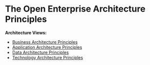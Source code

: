 # The Open Enterprise Architecture Principles

**Architecture Views:**
* [Business Architecture Principles](https://github.com/hisham-elbreky/open-architecture-principles/blob/main/1%20Business%20Architecture%20Principles.txt)
* [Application Architecture Principles](https://github.com/hisham-elbreky/open-architecture-principles/blob/main/2%20Application%20Principles.txt)
* [Data Architecture Principles](https://github.com/hisham-elbreky/open-architecture-principles/blob/main/3%20Data%20Architecture%20Principles.txt)
* [Technology Architecture Principles](https://github.com/hisham-elbreky/open-architecture-principles/blob/main/4%20Technology%20Architecture%20Principles.txt)
